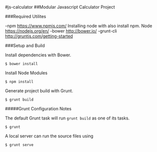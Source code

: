 #js-calculator
##Modular Javascript Calculator Project


###Required Utilites

-npm https://www.npmjs.com/
Installing node with also install npm. Node https://nodejs.org/en/
-bower http://bower.io/
-grunt-cli http://gruntjs.com/getting-started

###Setup and Build

Install dependencies with Bower.

    $ bower install

Install Node Modules

    $ npm install

Generate project build with Grunt.

    $ grunt build

#####Grunt Configuration Notes

The default Grunt task will run ````grunt build```` as one of its tasks.

    $ grunt

A local server can run the source files using

    $ grunt serve
